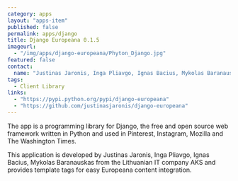 ```yaml
---
category: apps
layout: "apps-item"
published: false
permalink: apps/django
title: Django Europeana 0.1.5
imageurl: 
  - "/img/apps/django-europeana/Phyton_Django.jpg"
featured: false
contact: 
  name: "Justinas Jaronis, Inga Pliavgo, Ignas Bacius, Mykolas Baranauskas from the Lithuanian IT company AKS"
tags: 
  - Client Library
links: 
  - "https://pypi.python.org/pypi/django-europeana"
  - "https://github.com/justinasjaronis/django-europeana"
---
```


The app is a programming library for Django, the free and open source web framework written in Python and used in Pinterest, Instagram, Mozilla and The Washington Times.

This application is developed by Justinas Jaronis, Inga Pliavgo, Ignas Bacius, Mykolas Baranauskas from the Lithuanian IT company AKS and provides template tags for easy Europeana content integration.